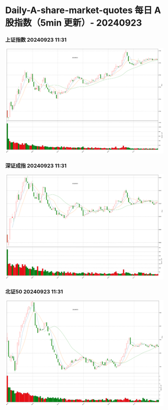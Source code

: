 
# Daily-A-share-market-quotes 每日 A 股指数（5min 更新）- 20240923

### 上证指数 20240923 11:31
![](./fig/2024/9/20240923-sh000001.png)

### 深证成指 20240923 11:31
![](./fig/2024/9/20240923-sz399001.png)

### 北证50 20240923 11:31
![](./fig/2024/9/20240923-bj899050.png)
